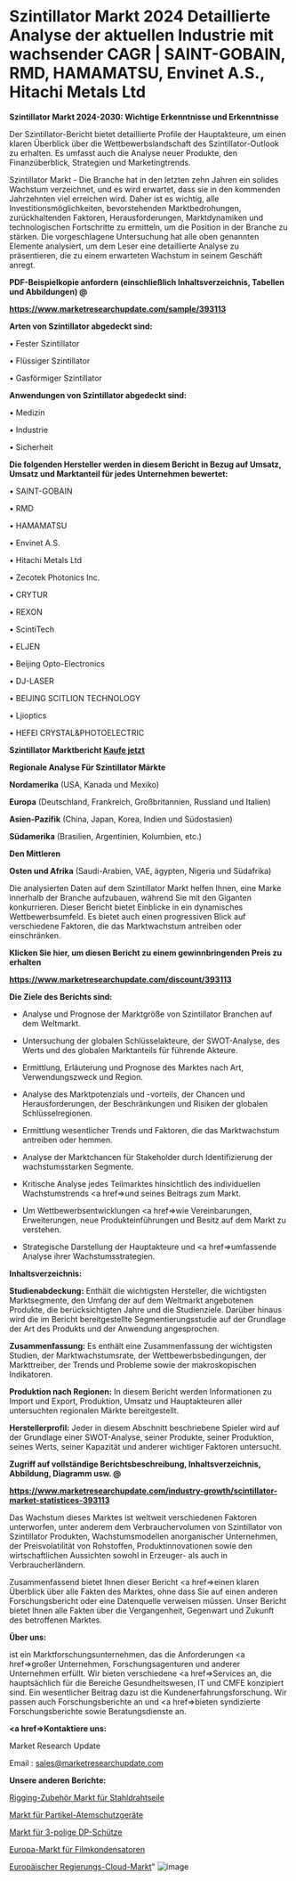 # Szintillator Markt 2024 Detaillierte Analyse der aktuellen Industrie mit wachsender CAGR | SAINT-GOBAIN, RMD, HAMAMATSU, Envinet A.S., Hitachi Metals Ltd

<strong>Szintillator Markt 2024-2030: Wichtige Erkenntnisse und Erkenntnisse</strong>

Der Szintillator-Bericht bietet detaillierte Profile der Hauptakteure, um einen klaren Überblick über die Wettbewerbslandschaft des Szintillator-Outlook zu erhalten. Es umfasst auch die Analyse neuer Produkte, den Finanzüberblick, Strategien und Marketingtrends.

Szintillator Markt - Die Branche hat in den letzten zehn Jahren ein solides Wachstum verzeichnet, und es wird erwartet, dass sie in den kommenden Jahrzehnten viel erreichen wird. Daher ist es wichtig, alle Investitionsmöglichkeiten, bevorstehenden Marktbedrohungen, zurückhaltenden Faktoren, Herausforderungen, Marktdynamiken und technologischen Fortschritte zu ermitteln, um die Position in der Branche zu stärken. Die vorgeschlagene Untersuchung hat alle oben genannten Elemente analysiert, um dem Leser eine detaillierte Analyse zu präsentieren, die zu einem erwarteten Wachstum in seinem Geschäft anregt.



<strong><b>PDF-Beispielkopie anfordern (einschließlich Inhaltsverzeichnis, Tabellen und Abbildungen) @ </b></strong>

<strong><a href=https://www.marketresearchupdate.com/sample/393113>

<strong>https://www.marketresearchupdate.com/sample/393113</u></a></strong></strong>



<strong>Arten von Szintillator abgedeckt sind:</strong>

• Fester Szintillator

• Flüssiger Szintillator

• Gasförmiger Szintillator



<strong>Anwendungen von Szintillator abgedeckt sind:</strong>

• Medizin

• Industrie

• Sicherheit



<strong>Die folgenden Hersteller werden in diesem Bericht in Bezug auf Umsatz, Umsatz und Marktanteil für jedes Unternehmen bewertet:</strong>

• SAINT-GOBAIN

• RMD

• HAMAMATSU

• Envinet A.S.

• Hitachi Metals Ltd

• Zecotek Photonics Inc.

• CRYTUR

• REXON

• ScintiTech

• ELJEN

• Beijing Opto-Electronics

• DJ-LASER

• BEIJING SCITLION TECHNOLOGY

• Ljioptics

• HEFEI CRYSTAL&PHOTOELECTRIC



<strong>Szintillator Marktbericht <a href=https://www.marketresearchupdate.com/buynow/393113>Kaufe jetzt</a></strong>



<strong>Regionale Analyse Für Szintillator Märkte</strong>



<strong>Nordamerika</strong> (USA, Kanada und Mexiko)



<strong>Europa</strong> (Deutschland, Frankreich, Großbritannien, Russland und Italien)



<strong>Asien-Pazifik</strong> (China, Japan, Korea, Indien und Südostasien)



<strong>Südamerika</strong> (Brasilien, Argentinien, Kolumbien, etc.)



<strong>Den Mittleren</strong> 

<strong>Osten und Afrika</strong> (Saudi-Arabien, VAE, ägypten, Nigeria und Südafrika)

Die analysierten Daten auf dem Szintillator Markt helfen Ihnen, eine Marke innerhalb der Branche aufzubauen, während Sie mit den Giganten konkurrieren. Dieser Bericht bietet Einblicke in ein dynamisches Wettbewerbsumfeld. Es bietet auch einen progressiven Blick auf verschiedene Faktoren, die das Marktwachstum antreiben oder einschränken.



<strong>Klicken Sie hier, um diesen Bericht zu einem gewinnbringenden Preis zu erhalten
</strong>

<strong><a href=https://www.marketresearchupdate.com/discount/393113>https://www.marketresearchupdate.com/discount/393113</b></u></strong></a>



<strong>Die Ziele des Berichts sind:</strong>

- Analyse und Prognose der Marktgröße von Szintillator Branchen auf dem Weltmarkt.

- Untersuchung der globalen Schlüsselakteure, der SWOT-Analyse, des Werts und des globalen Marktanteils für führende Akteure.

- Ermittlung, Erläuterung und Prognose des Marktes nach Art, Verwendungszweck und Region.

- Analyse des Marktpotenzials und -vorteils, der Chancen und Herausforderungen, der Beschränkungen und Risiken der globalen Schlüsselregionen.

- Ermittlung wesentlicher Trends und Faktoren, die das Marktwachstum antreiben oder hemmen.

- Analyse der Marktchancen für Stakeholder durch Identifizierung der wachstumsstarken Segmente.

- Kritische Analyse jedes Teilmarktes hinsichtlich des individuellen Wachstumstrends <a href=>und</a> seines Beitrags zum Markt.

- Um Wettbewerbsentwicklungen <a href=>wie</a> Vereinbarungen, Erweiterungen, neue Produkteinführungen und Besitz auf dem Markt zu verstehen.

- Strategische Darstellung der Hauptakteure und <a href=>umfas</a>sende Analyse ihrer Wachstumsstrategien.



<strong>Inhaltsverzeichnis:</strong>



<strong>Studienabdeckung:</strong> Enthält die wichtigsten Hersteller, die wichtigsten Marktsegmente, den Umfang der auf dem Weltmarkt angebotenen Produkte, die berücksichtigten Jahre und die Studienziele. Darüber hinaus wird die im Bericht bereitgestellte Segmentierungsstudie auf der Grundlage der Art des Produkts und der Anwendung angesprochen.



<strong>Zusammenfassung:</strong> Es enthält eine Zusammenfassung der wichtigsten Studien, der Marktwachstumsrate, der Wettbewerbsbedingungen, der Markttreiber, der Trends und Probleme sowie der makroskopischen Indikatoren.



<strong>Produktion nach Regionen:</strong> In diesem Bericht werden Informationen zu Import und Export, Produktion, Umsatz und Hauptakteuren aller untersuchten regionalen Märkte bereitgestellt.



<strong>Herstellerprofil:</strong> Jeder in diesem Abschnitt beschriebene Spieler wird auf der Grundlage einer SWOT-Analyse, seiner Produkte, seiner Produktion, seines Werts, seiner Kapazität und anderer wichtiger Faktoren untersucht.



<strong><b>Zugriff auf vollständige Berichtsbeschreibung, Inhaltsverzeichnis, Abbildung, Diagramm usw. @ </b></strong>

<strong><a href=https://www.marketresearchupdate.com/industry-growth/scintillator-market-statistices-393113>https://www.marketresearchupdate.com/industry-growth/scintillator-market-statistices-393113</a></strong>

Das Wachstum dieses Marktes ist weltweit verschiedenen Faktoren unterworfen, unter anderem dem Verbrauchervolumen von Szintillator von Szintillator Produkten, Wachstumsmodellen anorganischer Unternehmen, der Preisvolatilität von Rohstoffen, Produktinnovationen sowie den wirtschaftlichen Aussichten sowohl in Erzeuger- als auch in Verbraucherländern.

Zusammenfassend bietet Ihnen dieser Bericht <a href=>einen</a> klaren Überblick über alle Fakten des Marktes, ohne dass Sie auf einen anderen Forschungsbericht oder eine Datenquelle verweisen müssen. Unser Bericht bietet Ihnen alle Fakten über die Vergangenheit, Gegenwart und Zukunft des betroffenen Marktes.



<strong>Über uns:</strong>

 ist ein Marktforschungsunternehmen, das die Anforderungen <a href=>großer</a> Unternehmen, Forschungsagenturen und anderer Unternehmen erfüllt. Wir bieten verschiedene <a href=>Services</a> an, die hauptsächlich für die Bereiche Gesundheitswesen, IT und CMFE konzipiert sind. Ein wesentlicher Beitrag dazu ist die Kundenerfahrungsforschung. Wir passen auch Forschungsberichte an und <a href=>bieten</a> syndizierte Forschungsberichte sowie Beratungsdienste an.



<strong><a href=>Kontaktiere uns:</a></strong>

Market Research Update

Email : sales@marketresearchupdate.com



<strong>Unsere anderen Berichte:</strong>

<a href=https://www.linkedin.com/pulse/rigging-accessories-steel-wire-ropes-market>Rigging-Zubehör Markt für Stahldrahtseile</a>

<a href=https://www.linkedin.com/pulse/particulate-respirators-market-size-share-outlook>Markt für Partikel-Atemschutzgeräte</a>

<a href=https://www.linkedin.com/pulse/3-pole-dp-contactor-market-analysis-segment>Markt für 3-polige DP-Schütze</a>

<a href=https://www.linkedin.com/pulse/europe-film-capacitors-market-challenges-opportunities>Europa-Markt für Filmkondensatoren</a>

<a href=https://www.linkedin.com/pulse/europe-government-cloud-market-2023-ih8qf/>Europäischer Regierungs-Cloud-Markt</a>"
![image](https://github.com/Gayatrikarjule/Market-Analysis-360/assets/97346546/5037648b-9639-473c-9a90-9fed5926ab3e)
